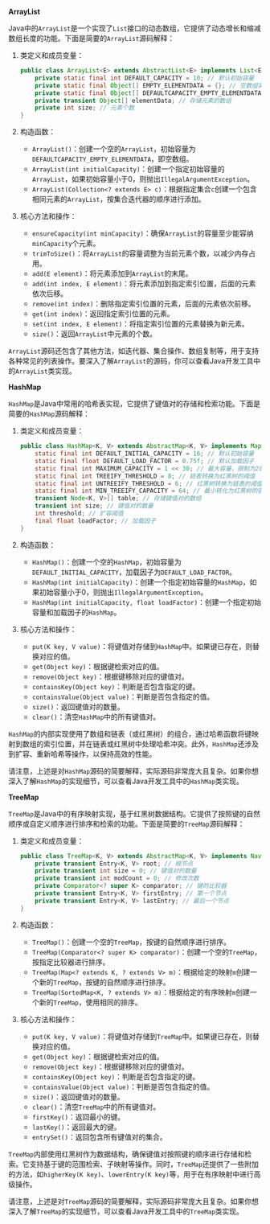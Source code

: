 ****ArrayList****

Java中的`ArrayList`是一个实现了`List`接口的动态数组，它提供了动态增长和缩减数组长度的功能。下面是简要的`ArrayList`源码解释：

1. 类定义和成员变量：
   ```java
   public class ArrayList<E> extends AbstractList<E> implements List<E>, RandomAccess, Cloneable, Serializable {
       private static final int DEFAULT_CAPACITY = 10; // 默认初始容量
       private static final Object[] EMPTY_ELEMENTDATA = {}; // 空数组实例
       private static final Object[] DEFAULTCAPACITY_EMPTY_ELEMENTDATA = {}; // 默认初始容量的空数组实例
       private transient Object[] elementData; // 存储元素的数组
       private int size; // 元素个数
   }
   ```

2. 构造函数：
    - `ArrayList()`：创建一个空的`ArrayList`，初始容量为`DEFAULTCAPACITY_EMPTY_ELEMENTDATA`，即空数组。
    - `ArrayList(int initialCapacity)`：创建一个指定初始容量的`ArrayList`，如果初始容量小于0，则抛出`IllegalArgumentException`。
    - `ArrayList(Collection<? extends E> c)`：根据指定集合`c`创建一个包含相同元素的`ArrayList`，按集合迭代器的顺序进行添加。

3. 核心方法和操作：
    - `ensureCapacity(int minCapacity)`：确保`ArrayList`的容量至少能容纳`minCapacity`个元素。
    - `trimToSize()`：将`ArrayList`的容量调整为当前元素个数，以减少内存占用。
    - `add(E element)`：将元素添加到`ArrayList`的末尾。
    - `add(int index, E element)`：将元素添加到指定索引位置，后面的元素依次后移。
    - `remove(int index)`：删除指定索引位置的元素，后面的元素依次前移。
    - `get(int index)`：返回指定索引位置的元素。
    - `set(int index, E element)`：将指定索引位置的元素替换为新元素。
    - `size()`：返回`ArrayList`中元素的个数。

`ArrayList`源码还包含了其他方法，如迭代器、集合操作、数组复制等，用于支持各种常见的列表操作。要深入了解`ArrayList`的源码，你可以查看Java开发工具中的`ArrayList`类实现。

****HashMap****

`HashMap`是Java中常用的哈希表实现，它提供了键值对的存储和检索功能。下面是简要的`HashMap`源码解释：

1. 类定义和成员变量：
   ```java
   public class HashMap<K, V> extends AbstractMap<K, V> implements Map<K, V>, Cloneable, Serializable {
       static final int DEFAULT_INITIAL_CAPACITY = 16; // 默认初始容量
       static final float DEFAULT_LOAD_FACTOR = 0.75f; // 默认加载因子
       static final int MAXIMUM_CAPACITY = 1 << 30; // 最大容量，限制为2的30次方
       static final int TREEIFY_THRESHOLD = 8; // 链表转换为红黑树的阈值
       static final int UNTREEIFY_THRESHOLD = 6; // 红黑树转换为链表的阈值
       static final int MIN_TREEIFY_CAPACITY = 64; // 最小转化为红黑树的容量
       transient Node<K, V>[] table; // 存储键值对的数组
       transient int size; // 键值对的数量
       int threshold; // 扩容阈值
       final float loadFactor; // 加载因子
   }
   ```

2. 构造函数：
    - `HashMap()`：创建一个空的`HashMap`，初始容量为`DEFAULT_INITIAL_CAPACITY`，加载因子为`DEFAULT_LOAD_FACTOR`。
    - `HashMap(int initialCapacity)`：创建一个指定初始容量的`HashMap`，如果初始容量小于0，则抛出`IllegalArgumentException`。
    - `HashMap(int initialCapacity, float loadFactor)`：创建一个指定初始容量和加载因子的`HashMap`。

3. 核心方法和操作：
    - `put(K key, V value)`：将键值对存储到`HashMap`中。如果键已存在，则替换对应的值。
    - `get(Object key)`：根据键检索对应的值。
    - `remove(Object key)`：根据键移除对应的键值对。
    - `containsKey(Object key)`：判断是否包含指定的键。
    - `containsValue(Object value)`：判断是否包含指定的值。
    - `size()`：返回键值对的数量。
    - `clear()`：清空`HashMap`中的所有键值对。

`HashMap`的内部实现使用了数组和链表（或红黑树）的组合，通过哈希函数将键映射到数组的索引位置，并在链表或红黑树中处理哈希冲突。此外，`HashMap`还涉及到扩容、重新哈希等操作，以保持高效的性能。

请注意，上述是对`HashMap`源码的简要解释，实际源码非常庞大且复杂。如果你想深入了解`HashMap`的实现细节，可以查看Java开发工具中的`HashMap`类实现。

**TreeMap**

`TreeMap`是Java中的有序映射实现，基于红黑树数据结构。它提供了按照键的自然顺序或自定义顺序进行排序和检索的功能。下面是简要的`TreeMap`源码解释：

1. 类定义和成员变量：
   ```java
   public class TreeMap<K, V> extends AbstractMap<K, V> implements NavigableMap<K, V>, Cloneable, Serializable {
       private transient Entry<K, V> root; // 根节点
       private transient int size = 0; // 键值对的数量
       private transient int modCount = 0; // 修改次数
       private Comparator<? super K> comparator; // 键的比较器
       private transient Entry<K, V> firstEntry; // 第一个节点
       private transient Entry<K, V> lastEntry; // 最后一个节点
   }
   ```

2. 构造函数：
   - `TreeMap()`：创建一个空的`TreeMap`，按键的自然顺序进行排序。
   - `TreeMap(Comparator<? super K> comparator)`：创建一个空的`TreeMap`，按指定比较器进行排序。
   - `TreeMap(Map<? extends K, ? extends V> m)`：根据给定的映射`m`创建一个新的`TreeMap`，按键的自然顺序进行排序。
   - `TreeMap(SortedMap<K, ? extends V> m)`：根据给定的有序映射`m`创建一个新的`TreeMap`，使用相同的排序。

3. 核心方法和操作：
   - `put(K key, V value)`：将键值对存储到`TreeMap`中。如果键已存在，则替换对应的值。
   - `get(Object key)`：根据键检索对应的值。
   - `remove(Object key)`：根据键移除对应的键值对。
   - `containsKey(Object key)`：判断是否包含指定的键。
   - `containsValue(Object value)`：判断是否包含指定的值。
   - `size()`：返回键值对的数量。
   - `clear()`：清空`TreeMap`中的所有键值对。
   - `firstKey()`：返回最小的键。
   - `lastKey()`：返回最大的键。
   - `entrySet()`：返回包含所有键值对的集合。

`TreeMap`内部使用红黑树作为数据结构，确保键值对按照键的顺序进行存储和检索。它支持基于键的范围检索、子映射等操作。同时，`TreeMap`还提供了一些附加的方法，如`higherKey(K key)`、`lowerEntry(K key)`等，用于在有序映射中进行高级操作。

请注意，上述是对`TreeMap`源码的简要解释，实际源码非常庞大且复杂。如果你想深入了解`TreeMap`的实现细节，可以查看Java开发工具中的`TreeMap`类实现。